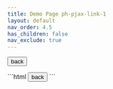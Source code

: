 ```yaml
---
title: Demo Page ph-pjax-link-1
layout: default
nav_order: 4.5
has_children: false
nav_exclude: true
---
```


<div class="code-example" markdown="1">
<code class="language-plaintext highlighter-rouge" x-data x-text="window.location.href" ></code>

<button x-data x-on:click="history.back()" type="button" name="button" class="btn">back</button>

</div>
```html
<button x-data x-on:click="history.back()" type="button" name="button" class="btn">back</button>
```
